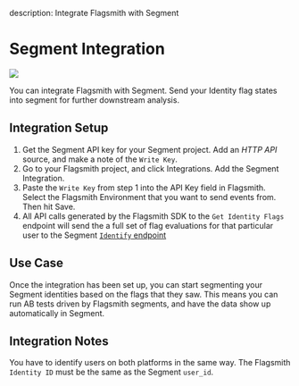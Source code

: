 description: Integrate Flagsmith with Segment

# Segment Integration

<img src="/images/integrations/segment/segment-logo.svg"/>

You can integrate Flagsmith with Segment. Send your Identity flag states into segment for further downstream analysis.

## Integration Setup

1. Get the Segment API key for your Segment project. Add an *HTTP API* source, and make a note of the `Write Key`.
2. Go to your Flagsmith project, and click Integrations. Add the Segment Integration.
3. Paste the `Write Key` from step 1 into the API Key field in Flagsmith. Select the Flagsmith Environment that you want to send events from. Then hit Save.
4. All API calls generated by the Flagsmith SDK to the `Get Identity Flags` endpoint will send the a full set of flag evaluations for that particular user to the Segment [`Identify` endpoint](https://segment.com/docs/connections/spec/identify/)

## Use Case

Once the integration has been set up, you can start segmenting your Segment identities based on the flags that they saw. This means you can run AB tests driven by Flagsmith segments, and have the data show up automatically in Segment.

## Integration Notes

You have to identify users on both platforms in the same way. The Flagsmith `Identity ID` must be the same as the Segment `user_id`.
